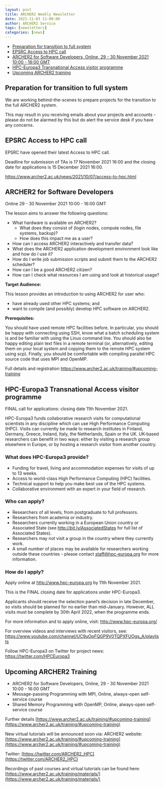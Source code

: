 ```yaml
---
layout: post
title: ARCHER2 Weekly Newsletter
date: 2021-11-03 11:00:00
author: ARCHER2 Service
tags: [newsletters] 
categories: [news]
---
```


- [Preparation for transition to full system](#preparation-for-transition-to-full-system)
- [EPSRC Access to HPC call](#epsrc-access-to-hpc-call) 
- [ARCHER2 for Software Developers, Online, 29 - 30 November 2021 10:00 - 16:00 GMT](#archer2-for-software-developers) 
- [HPC-Europa3 Transnational Access visitor programme](#hpc-europa3-transnational-access-visitor-programme)
- [Upcoming ARCHER2 training](#upcoming-archer2-training) 


## Preparation for transition to full system

We are working behind-the-scenes to prepare projects for the transition to the full ARCHER2 system.

This may result in you receiving emails about your projects and accounts - please do not be alarmed by this but do alert the service desk if you have any concerns.


## EPSRC Access to HPC call 

EPSRC have opened their latest Access to HPC call.

Deadline for submission of TAs is 17 November 2021 16:00 and the closing date for applications is 15 December 2021 16:00.

<https://www.archer2.ac.uk/news/2021/10/07/access-to-hpc.html>


## ARCHER2 for Software Developers

Online 	29 - 30 November 2021 10:00 - 16:00 GMT 

The lesson aims to answer the following questions:

- What hardware is available on ARCHER2?
   - What does they consist of (login nodes, compute nodes, file systems, backup)?
   - How does this impact me as a user?
- How can I access ARCHER2 interactively and transfer data?
- What does the ARCHER2 application development environment look like and how do I use it?
- How do I write job submission scripts and submit them to the ARCHER2 scheduler?
- How can I be a good ARCHER2 citizen?
- How can I check what resources I am using and look at historical usage?

**Target Audience:**

This lesson provides an introduction to using ARCHER2 for user who:

- have already used other HPC systems; and
- want to compile (and possibly) develop HPC software on ARCHER2.

**Prerequisites:**

You should have used remote HPC facilities before. In particular, you should be happy with connecting using SSH, know what a batch scheduling system is and be familiar with using the Linux command line. You should also be happy editing plain text files in a remote terminal (or, alternatively, editing them on your local system and copying them to the remote HPC system using scp). Finally, you should be comfortable with compiling parallel HPC source code that uses MPI and OpenMP.

Full details and registration  <https://www.archer2.ac.uk/training/#upcoming-training>



## HPC-Europa3 Transnational Access visitor programme

FINAL call for applications: closing date 11th November 2021.

HPC-Europa3 funds collaborative research visits for computational scientists in any discipline which can use High Performance Computing (HPC). Visits can currently be made to research institutes in Finland, Germany, Greece, Ireland, Italy, the Netherlands, Spain or the UK. UK-based researchers can benefit in two ways: either by visiting a research group elsewhere in Europe, or by hosting a research visitor from another country.

### What does HPC-Europa3 provide?

- Funding for travel, living and accommodation expenses for visits of up to 13 weeks.
- Access to world-class High Performance Computing (HPC) facilities.
- Technical support to help you make best use of the HPC systems.
- Collaborative environment with an expert in your field of research.

### Who can apply?

- Researchers of all levels, from postgraduate to full professors.
- Researchers from academia or industry.
- Researchers currently working in a European Union country or Associated State (see http://bit.ly/AssociatedStates for full list of Associated States).
- Researchers may not visit a group in the country where they currently work.
- A small number of places may be available for researchers working outside these countries - please contact staff@hpc-europa.org for more information.

### How do I apply?

Apply online at <http://www.hpc-europa.org> by 11th November 2021.

This is the FINAL closing date for applications under HPC-Europa3.

Applicants should receive the selection panel’s decision in late December, so visits should be planned for no earlier than mid-January. However, ALL visits must be complete by 30th April 2022, when the programme ends. 

For more information and to apply online, visit: <http://www.hpc-europa.org/>

For overview videos and interviews with recent visitors, see: <https://www.youtube.com/channel/UC9uOpFQGP9V0TQPXFUOgs_A/playlists>

Follow HPC-Europa3 on Twitter for project news: <https://twitter.com/HPCEuropa3>


## Upcoming ARCHER2 Training

- ARCHER2 for Software Developers, Online, 29 - 30 November 2021 10:00 - 16:00 GMT 
- Message-passing Programming with MPI, Online,  always-open self-service course  
- Shared Memory Programming with OpenMP, Online, always-open self-service course


Further details [https://www.archer2.ac.uk/training/#upcoming-training](https://www.archer2.ac.uk/training/#upcoming-training)

New virtual tutorials will be announced soon via: ARCHER2 website: [https://www.archer2.ac.uk/training/#upcoming-training](https://www.archer2.ac.uk/training/#upcoming-training)

Twitter: [https://twitter.com/ARCHER2_HPC](https://twitter.com/ARCHER2_HPC)

Recordings of past courses and virtual tutorials can be found here: [https://www.archer2.ac.uk/training/materials/](https://www.archer2.ac.uk/training/materials/)
